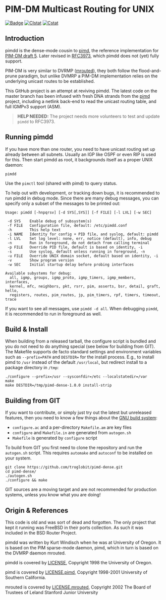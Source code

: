 PIM-DM Multicast Routing for UNIX
=================================
[![Badge][]][License] [![CIstat][]][GitHub] [![Cstat][]][Scan]

Introduction
------------

pimdd is the dense-mode cousin to [pimd][], the reference implementation
for [PIM-DM draft 5][draft].  Later revised in [RFC3973][], which pimdd
does not (yet) fully support.

PIM-DM is very similar to DVRMP ([mrouted][]), they both follow the
flood-and-prune paradigm, but unlike DVMRP a PIM-DM implementation
relies on the underlying unicast routes to be established.

This GitHub project is an attempt at reviving pimdd.  The latest code on
the master branch has been infused with fresh DNA strands from the
[pimd][] project, including a netlink back-end to read the unicast
routing table, and full IGMPv3 support (ASM).

> **HELP NEEDED:** The project needs more volunteers to test and update
> `pimdd` to RFC3973.


Running pimdd
-------------

If you have more than one router, you need to have unicast routing set
up already between all subnets.  Usually an IGP like OSPF or even RIP
is used for this.  Then start pimdd as root, it backgrounds itself as
a proper UNIX daemon:

    pimdd

Use the `pimctl` tool (shared with pimd) to query status.

To help out with development, or tracking down bugs, it is recommended
to run pimdd in debug mode.  Since there are many debug messages, you
can specify only a subset of the messages to be printed out:

```
Usage: pimdd [-hnpqrsv] [-d SYS[,SYS]] [-f FILE] [-l LVL] [-w SEC]

 -d SYS    Enable debug of subsystem(s)
 -f FILE   Configuration file, default: /etc/pimdd.conf
 -h        This help text
 -i NAME   Identity for config + PID file, and syslog, default: pimdd
 -l LVL    Set log level: none, err, notice (default), info, debug
 -n        Run in foreground, do not detach from calling terminal
 -p FILE   Override PID file, default is based on identity, -i
 -s        Use syslog, default unless running in foreground, -n
 -u FILE   Override UNIX domain socket, default based on identity, -i
 -v        Show program version
 -w SEC    Initial startup delay before probing interfaces

Available subystems for debug:
  all, igmp, groups, igmp_proto, igmp_timers, igmp_members, interfaces, 
  kernel, mfc, neighbors, pkt, rsrr, pim, asserts, bsr, detail, graft, hello, 
  registers, routes, pim_routes, jp, pim_timers, rpf, timers, timeout, trace
```

If you want to see all messages, use `pimdd -d all`.  When debugging
`pimdd`, it is recommended to run in foreground as well.


Build & Install
---------------

When building from a released tarball, the configure script is bundled
and you do not need to do anything special (see below for building from
GIT).  The Makefile supports de facto standard settings and environment
variables such as `--prefix=PATH` and `DESTDIR=` for the install
process.  E.g., to install pimd to `/usr` instead of the default
`/usr/local`, but redirect install to a package directory in `/tmp`:

    ./configure --prefix=/usr --sysconfdir=/etc --localstatedir=/var
	make
    make DESTDIR=/tmp/pimd-dense-1.0.0 install-strip


Building from GIT
-----------------

If you want to contribute, or simply just try out the latest but
unreleased features, then you need to know a few things about the
[GNU build system][build]:

- `configure.ac` and a per-directory `Makefile.am` are key files
- `configure` and `Makefile.in` are generated from `autogen.sh`
- `Makefile` is generated by `configure` script

To build from GIT you first need to clone the repository and run the
`autogen.sh` script.  This requires `automake` and `autoconf` to be
installed on your system.

    git clone https://github.com/troglobit/pimd-dense.git
    cd pimd-dense/
    ./autogen.sh
    ./configure && make

GIT sources are a moving target and are not recommended for production
systems, unless you know what you are doing!


Origin & References
-------------------

This code is old and was sort of dead and forgotten.  The only project
that kept it running was FreeBSD in their ports collection.  As such it
was included in the BSD Router Project.

pimdd was written by Kurt Windisch when he was at University of Oregon.
It is based on the PIM sparse-mode daemon, pimd, which in turn is based
on the DVMRP daemon mrouted.

pimdd is covered by [LICENSE](LICENSE), Copyright 1998 the University of
Oregon.

pimd is covered by [LICENSE.pimd](doc/LICENSE.pimd), Copyright 1998-2001
University of Southern California.

mrouted is covered by [LICENSE.mrouted](doc/LICENSE.mrouted), Copyright
2002 The Board of Trustees of Leland Stanford Junior University

[mrouted]: https://github.com/troglobit/mrouted
[pimd]:    https://github.com/troglobit/pimd
[draft]:   https://tools.ietf.org/html/draft-ietf-idmr-pim-dm-spec-05
[RFC3973]: https://tools.ietf.org/html/rfc3973
[License]: https://en.wikipedia.org/wiki/BSD_licenses
[Badge]:   https://img.shields.io/badge/License-BSD%203--Clause-blue.svg
[GitHub]:  https://github.com/troglobit/pimd-dense/actions/workflows/build.yml/
[CIstat]:  https://github.com/troglobit/pimd-dense/actions/workflows/build.yml/badge.svg
[build]:   https://autotools.io/
[Scan]:    https://scan.coverity.com/projects/troglobit-pimd-dense
[Cstat]:   https://scan.coverity.com/projects/21569/badge.svg
